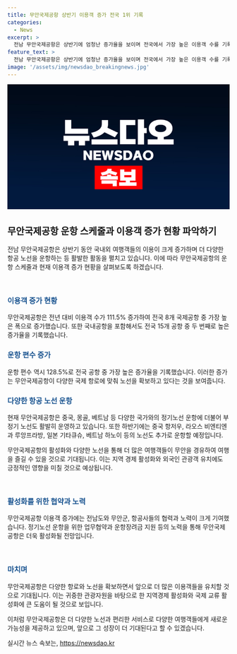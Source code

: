 ```yaml
---
title: 무안국제공항 상반기 이용객 증가 전국 1위 기록
categories:
  - News
excerpt: >
  전남 무안국제공항은 상반기에 엄청난 증가율을 보이며 전국에서 가장 높은 이용객 수를 기록했습니다. 이번 증가에는 중국, 라오스, 몽골 등의 새로운 정기노선과 다양한 부정기 노선이 큰 역할을 했습니다. 이에 무안군과 전남도는 활성화를 위해 다양한 항공노선과 협약을 진행 중이며, 미래성장과장은 많은 이용을 기대한다고 밝혔습니다. 또한 하반기에는 중국 항저우, 라오스 비엔티엔, 일본 등의 다양한 노선을 추가할 예정이라고 합니다.
feature_text: >
  전남 무안국제공항은 상반기에 엄청난 증가율을 보이며 전국에서 가장 높은 이용객 수를 기록했습니다. 이번 증가에는 중국, 라오스, 몽골 등의 새로운 정기노선과 다양한 부정기 노선이 큰 역할을 했습니다. 이에 무안군과 전남도는 활성화를 위해 다양한 항공노선과 협약을 진행 중이며, 미래성장과장은 많은 이용을 기대한다고 밝혔습니다. 또한 하반기에는 중국 항저우, 라오스 비엔티엔, 일본 등의 다양한 노선을 추가할 예정이라고 합니다.
image: '/assets/img/newsdao_breakingnews.jpg'
---
```


<p><img src="/assets/img/newsdao_breakingnews.jpg" alt="pcversion 속보" /></p>

<h2 data-ke-size="size26">무안국제공항 운항 스케줄과 이용객 증가 현황 파악하기</h2>

<p>전남 무안국제공항은 상반기 동안 국내외 여행객들의 이용이 크게 증가하며 더 다양한 항공 노선을 운항하는 등 활발한 활동을 펼치고 있습니다. 이에 따라 무안국제공항의 운항 스케줄과 현재 이용객 증가 현황을 살펴보도록 하겠습니다.</p>

<p data-ke-size="size16">&nbsp;</p>

<h3><b><span style="color: #1a5490;">이용객 증가 현황</span></b></h3>

<p>무안국제공항은 전년 대비 이용객 수가 111.5% 증가하여 전국 8개 국제공항 중 가장 높은 폭으로 증가했습니다. 또한 국내공항을 포함해서도 전국 15개 공항 중 두 번째로 높은 증가율을 기록했습니다.</p>

<h3><b><span style="color: #1a5490;">운항 편수 증가</span></b></h3>

<p>운항 편수 역시 128.5%로 전국 공항 중 가장 높은 증가율을 기록했습니다. 이러한 증가는 무안국제공항이 다양한 국제 항로에 맞춰 노선을 확보하고 있다는 것을 보여줍니다.</p>

<h3><b><span style="color: #1a5490;">다양한 항공 노선 운항</span></b></h3>

<p>현재 무안국제공항은 중국, 몽골, 베트남 등 다양한 국가와의 정기노선 운항에 더불어 부정기 노선도 활발히 운영하고 있습니다. 또한 하반기에는 중국 항저우, 라오스 비엔티엔과 루앙프라방, 일본 기타큐슈, 베트남 하노이 등의 노선도 추가로 운항할 예정입니다.</p>

<p>무안국제공항의 활성화와 다양한 노선을 통해 더 많은 여행객들이 무안을 경유하여 여행을 즐길 수 있을 것으로 기대됩니다. 이는 지역 경제 활성화와 외국인 관광객 유치에도 긍정적인 영향을 미칠 것으로 예상됩니다.</p>

<p data-ke-size="size16">&nbsp;</p>

<h3><b><span style="color: #1a5490;">활성화를 위한 협약과 노력</span></b></h3>

<p>무안국제공항 이용객 증가에는 전남도와 무안군, 항공사들의 협력과 노력이 크게 기여했습니다. 정기노선 운항을 위한 업무협약과 운항장려금 지원 등의 노력을 통해 무안국제공항은 더욱 활성화될 전망입니다.</p>

<p data-ke-size="size16">&nbsp;</p>

<h3><b><span style="color: #1a5490;">마치며</span></b></h3>

<p>무안국제공항은 다양한 항로와 노선을 확보하면서 앞으로 더 많은 이용객들을 유치할 것으로 기대됩니다. 이는 귀중한 관광자원을 바탕으로 한 지역경제 활성화와 국제 교류 활성화에 큰 도움이 될 것으로 보입니다.</p>

<p>이처럼 무안국제공항은 더 다양한 노선과 편리한 서비스로 다양한 여행객들에게 새로운 가능성을 제공하고 있으며, 앞으로 그 성장이 더 기대된다고 할 수 있겠습니다.</p>
실시간 뉴스 속보는, <a href="https://newsdao.kr" rel="dofollow">https://newsdao.kr</a>


